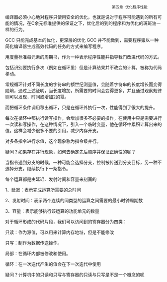 													第五章 优化程序性能

编译器必须小心地对程序只使用安全的优化，也就是说对于程序可能遇到的所有可能的情况，在C余元标准提供的保证之下，优化后的到的程序和为优化的斑斑油一样的行为。

GCC 只能完成基本的优化，更深层的优化 GCC 并不能做到，需要程序猿以一种简化编译器生成高效代码的任务的方式来编写程序。

用度量标准每元素的周期书，作为一种表示程序性能并指导我门改进代码的方式。

包括识别要执行多次（例如在循环里）但是计算结果并不改变的计算，被称为代码移动。

常规循环针对不同长度的字符串的额世纪测量值，会随着字符串的长度增长而变得陡峭，通过上述证明，当长度增加，所需要的时间会变得更多，并且通过观察规律则可以发现，时间或增加2的幂。

而把循环条件调用移出循环，只是在循环外执行一次，性能得到了很大的提升。

每次在循环中都执行读写操作，会增加很多不必要的操作，在使用中只是需要进行一次读和写操作，在这种情况下，引入一个临时变量，他在循环中累积计算出来的值。这样会减少很多不要的引用，减少内存开支。

对多条指令进行求值，这个现象称为指令级并行。

疑问？如果存在并行现象，如何去确定先后顺序并保证正确性的呢？

当指令遇到分支的时候，一种可能会选择分支，控制被传送到分支目标，另一种不选择分支，继续执行下一条指令。

每个运算都是由延迟、发射时间和容量来刻画的

1、延迟：表示完成运算所需要的总时间

2、发射时间：表示两个连续的同类型的运算之间需要的最小时钟周期数

3、容量：表示能够执行该运算的功能单元的数量

对于循环形成的代码片段，我们可以访问到的寄存器分为四类：

只读：作为源值，可以用来计算内存地址，但是不能修改

只写：制作为数据传送操作。

局部：在循环内部被修改和使用。

循环：在一次迭代产生的值会在下一次迭代中使用

疑问？计算机中的只读和只写与寄存器的只读与只写是不是一个概念的呢